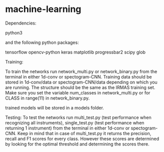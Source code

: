 # machine-learning

Dependencies:

python3

and the following python packages:

tensorflow
opencv-python
keras
matplotlib
progressbar2
scipy
glob





Training:

To train the networks run network_multi.py or network_binary.py from the terminal in either 1d-conv or spectogram-CNN. Training data should be stored in 1d-conv/data or spectogram-CNN/data depending on which you are running. The structure should be the same as the IRMAS training set. Make sure you set the variable num_classes in network_multi.py or for CLASS in range(11) in network_binary.py.

trained models will be stored in a models folder.

Testing:
To test the networks run multi_test.py (test performance when recognizing all instruments), single_test.py (test performance when returning 1 instrument) from the terminal in either 1d-conv or spectogram-CNN. Keep in mind that in case of multi_test.py it returns the precision, recall and F1 scores for every class. However these scores are determined by looking for the optimal threshold and determining the scores there.


